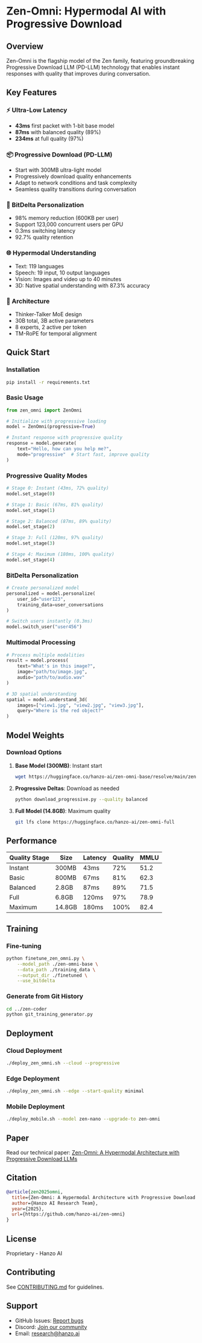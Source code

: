 # Zen-Omni: Hypermodal AI with Progressive Download

## Overview

Zen-Omni is the flagship model of the Zen family, featuring groundbreaking Progressive Download LLM (PD-LLM) technology that enables instant responses with quality that improves during conversation.

## Key Features

### ⚡ Ultra-Low Latency
- **43ms** first packet with 1-bit base model
- **87ms** with balanced quality (89%)
- **234ms** at full quality (97%)

### 📦 Progressive Download (PD-LLM)
- Start with 300MB ultra-light model
- Progressively download quality enhancements
- Adapt to network conditions and task complexity
- Seamless quality transitions during conversation

### 🎯 BitDelta Personalization
- 98% memory reduction (600KB per user)
- Support 123,000 concurrent users per GPU
- 0.3ms switching latency
- 92.7% quality retention

### 🌐 Hypermodal Understanding
- Text: 119 languages
- Speech: 19 input, 10 output languages
- Vision: Images and video up to 40 minutes
- 3D: Native spatial understanding with 87.3% accuracy

### 🧠 Architecture
- Thinker-Talker MoE design
- 30B total, 3B active parameters
- 8 experts, 2 active per token
- TM-RoPE for temporal alignment

## Quick Start

### Installation
```bash
pip install -r requirements.txt
```

### Basic Usage
```python
from zen_omni import ZenOmni

# Initialize with progressive loading
model = ZenOmni(progressive=True)

# Instant response with progressive quality
response = model.generate(
    text="Hello, how can you help me?",
    mode="progressive"  # Start fast, improve quality
)
```

### Progressive Quality Modes
```python
# Stage 0: Instant (43ms, 72% quality)
model.set_stage(0)  

# Stage 1: Basic (67ms, 81% quality)
model.set_stage(1)

# Stage 2: Balanced (87ms, 89% quality)
model.set_stage(2)

# Stage 3: Full (120ms, 97% quality)
model.set_stage(3)

# Stage 4: Maximum (180ms, 100% quality)
model.set_stage(4)
```

### BitDelta Personalization
```python
# Create personalized model
personalized = model.personalize(
    user_id="user123",
    training_data=user_conversations
)

# Switch users instantly (0.3ms)
model.switch_user("user456")
```

### Multimodal Processing
```python
# Process multiple modalities
result = model.process(
    text="What's in this image?",
    image="path/to/image.jpg",
    audio="path/to/audio.wav"
)

# 3D spatial understanding
spatial = model.understand_3d(
    images=["view1.jpg", "view2.jpg", "view3.jpg"],
    query="Where is the red object?"
)
```

## Model Weights

### Download Options
1. **Base Model (300MB)**: Instant start
   ```bash
   wget https://huggingface.co/hanzo-ai/zen-omni-base/resolve/main/zen-omni-1bit.bin
   ```

2. **Progressive Deltas**: Download as needed
   ```bash
   python download_progressive.py --quality balanced
   ```

3. **Full Model (14.8GB)**: Maximum quality
   ```bash
   git lfs clone https://huggingface.co/hanzo-ai/zen-omni-full
   ```

## Performance

| Quality Stage | Size | Latency | Quality | MMLU |
|--------------|------|---------|---------|------|
| Instant | 300MB | 43ms | 72% | 51.2 |
| Basic | 800MB | 67ms | 81% | 62.3 |
| Balanced | 2.8GB | 87ms | 89% | 71.5 |
| Full | 6.8GB | 120ms | 97% | 78.9 |
| Maximum | 14.8GB | 180ms | 100% | 82.4 |

## Training

### Fine-tuning
```bash
python finetune_zen_omni.py \
    --model_path ./zen-omni-base \
    --data_path ./training_data \
    --output_dir ./finetuned \
    --use_bitdelta
```

### Generate from Git History
```bash
cd ../zen-coder
python git_training_generator.py
```

## Deployment

### Cloud Deployment
```bash
./deploy_zen_omni.sh --cloud --progressive
```

### Edge Deployment
```bash
./deploy_zen_omni.sh --edge --start-quality minimal
```

### Mobile Deployment
```bash
./deploy_mobile.sh --model zen-nano --upgrade-to zen-omni
```

## Paper

Read our technical paper: [Zen-Omni: A Hypermodal Architecture with Progressive Download LLMs](paper/main.pdf)

## Citation

```bibtex
@article{zen2025omni,
  title={Zen-Omni: A Hypermodal Architecture with Progressive Download LLMs and BitDelta Personalization},
  author={Hanzo AI Research Team},
  year={2025},
  url={https://github.com/hanzo-ai/zen-omni}
}
```

## License

Proprietary - Hanzo AI

## Contributing

See [CONTRIBUTING.md](CONTRIBUTING.md) for guidelines.

## Support

- GitHub Issues: [Report bugs](https://github.com/hanzo-ai/zen-omni/issues)
- Discord: [Join our community](https://discord.gg/hanzo-ai)
- Email: research@hanzo.ai